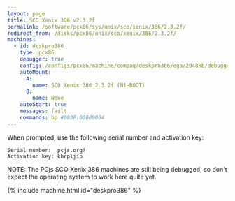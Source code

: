 ```yaml
---
layout: page
title: SCO Xenix 386 v2.3.2f
permalink: /software/pcx86/sys/unix/sco/xenix/386/2.3.2f/
redirect_from: /disks/pcx86/unix/sco/xenix/386/2.3.2f/
machines:
  - id: deskpro386
    type: pcx86
    debugger: true
    config: /configs/pcx86/machine/compaq/deskpro386/ega/2048kb/debugger/machine.xml
    autoMount:
      A:
        name: SCO Xenix 386 2.3.2f (N1-BOOT)
      B:
        name: None
    autoStart: true
    messages: fault
    commands: bp #003F:00000054
---
```


When prompted, use the following serial number and activation key:  

	Serial number:  pcjs.org!
	Activation key: khrpljip

NOTE: The PCjs SCO Xenix 386 machines are still being debugged, so don't expect the operating system to work here quite yet.

{% include machine.html id="deskpro386" %}
